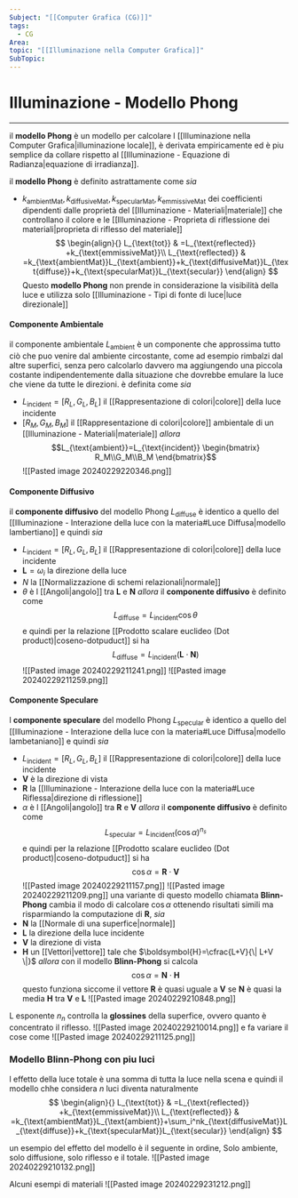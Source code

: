 ```yaml
---
Subject: "[[Computer Grafica (CG)]]"
tags:
  - CG
Area: 
topic: "[[Illuminazione nella Computer Grafica]]"
SubTopic:
---
```


# Illuminazione - Modello Phong
---
il __modello Phong__ è un modello per calcolare l [[Illuminazione nella Computer Grafica|illuminazione locale]], è derivata empiricamente ed è piu semplice da collare rispetto al [[Illuminazione - Equazione di Radianza|equazione di irradianza]].

il __modello Phong__ è definito astrattamente come
_sia_
- $k_{\text{ambientMat}},k_{\text{diffusiveMat}},k_{\text{specularMat}},k_{\text{emmissiveMat}}$ dei coefficienti dipendenti dalle proprietà del [[Illuminazione - Materiali|materiale]] che controllano il colore e le [[Illuminazione - Proprieta di riflessione dei materiali|proprieta di riflesso del materiale]] 
$$
\begin{align}{}
L_{\text{tot}} & =L_{\text{reflected}} +k_{\text{emmissiveMat}}\\
L_{\text{reflected}} & =k_{\text{ambientMat}}L_{\text{ambient}}+k_{\text{diffusiveMat}}L_{\text{diffuse}}+k_{\text{specularMat}}L_{\text{secular}}
\end{align}
$$
Questo __modello Phong__ non prende in considerazione la visibilità della luce e utilizza solo [[Illuminazione - Tipi di fonte di luce|luce direzionale]] 

#### Componente Ambientale
il componente ambientale $L_{\text{ambient}}$ è un componente che approssima tutto ciò che puo venire dal ambiente circostante, come ad esempio rimbalzi dal altre superfici, senza pero calcolarlo davvero ma aggiungendo una piccola costante indipendentemente dalla situazione che dovrebbe emulare la luce che viene da tutte le direzioni.
è definita come 
_sia_
- $L_{\text{incident}}=[R_L,G_L,B_L]$ il [[Rappresentazione di colori|colore]] della luce incidente
- $[R_M,G_M,B_M]$ il [[Rappresentazione di colori|colore]] ambientale di un [[Illuminazione - Materiali|materiale]]
_allora_ $$L_{\text{ambient}}=L_{\text{incident}}
\begin{bmatrix}
R_M\\G_M\\B_M
\end{bmatrix}$$
![[Pasted image 20240229220346.png]]

#### Componente Diffusivo
il __componente diffusivo__ del modello Phong $L_{\text{diffuse}}$ è identico a quello del [[Illuminazione - Interazione della luce con la materia#Luce Diffusa|modello lambertiano]] e quindi 
_sia_
- $L_{\text{incident}}=[R_L,G_L,B_L]$ il [[Rappresentazione di colori|colore]] della luce incidente
- $\boldsymbol{L}=\omega_i$ la direzione della luce
- $N$ la [[Normalizzazione di schemi relazionali|normale]]
- $\theta$ è l [[Angoli|angolo]] tra $\boldsymbol{L}$ e $\boldsymbol{N}$
_allora_ il __componente diffusivo__ è definito come  $$L_{\text{diffuse}} = L_{\text{incident}}\cos \theta$$e quindi per la relazione [[Prodotto scalare euclideo (Dot product)|coseno-dotpuduct]] si ha $$L_{\text{diffuse}} = L_{\text{incident}}(\boldsymbol{L}\cdot \boldsymbol{N})$$![[Pasted image 20240229211241.png]]
![[Pasted image 20240229211259.png]]
#### Componente Speculare
l __componente speculare__ del modello Phong $L_{\text{specular}}$ è identico a quello del [[Illuminazione - Interazione della luce con la materia#Luce Diffusa|modello lambetaniano]] e quindi 
_sia_
- $L_{\text{incident}}=[R_L,G_L,B_L]$ il [[Rappresentazione di colori|colore]] della luce incidente
- $\boldsymbol{V}$ è  la direzione di vista
- $\boldsymbol{R}$ la [[Illuminazione - Interazione della luce con la materia#Luce Riflessa|direzione di riflessione]]
- $\alpha$ è l [[Angoli|angolo]] tra $\boldsymbol{R}$ e $\boldsymbol{V}$
_allora_ il __componente diffusivo__ è definito come  $$L_{\text{specular}} = L_{\text{incident}}(\cos \alpha)^{n_s}$$e quindi per la relazione [[Prodotto scalare euclideo (Dot product)|coseno-dotpuduct]] si ha $$\cos \alpha = \boldsymbol{R} \cdot \boldsymbol{V}$$![[Pasted image 20240229211157.png]]
![[Pasted image 20240229211209.png]]
una variante di questo modello chiamata __Blinn-Phong__ cambia il modo di calcolare $\cos \alpha$ ottenendo risultati simili ma risparmiando la computazione di $\boldsymbol{R}$, 
_sia_
- $\boldsymbol{N}$ la [[Normale di una superfice|normale]]
- $\boldsymbol{L}$ la direzione della luce incidente 
- $\boldsymbol{V}$ la direzione di vista
- $\boldsymbol{H}$ un [[Vettori|vettore]] tale che $\boldsymbol{H}=\cfrac{L+V}{\| L+V \|}$
_allora_ con il modello __Blinn-Phong__ si calcola $$\cos \alpha = \boldsymbol{N} \cdot \boldsymbol{H}$$ 
questo funziona siccome il vettore $\boldsymbol{R}$ è quasi uguale a $\boldsymbol{V}$ se $\boldsymbol{N}$ è quasi la media $\boldsymbol{H}$ tra $\boldsymbol{V}$ e $\boldsymbol{L}$ 
![[Pasted image 20240229210848.png]]

L esponente $n_n$ controlla la __glossines__ della superfice, ovvero quanto è concentrato il riflesso. 
![[Pasted image 20240229210014.png]]
e fa variare il cose come 
![[Pasted image 20240229211125.png]]


### Modello Blinn-Phong con piu luci
l effetto della luce totale è una somma di tutta la luce nella scena e quindi il modello chhe considera $n$ luci diventa naturalmente $$
\begin{align}{}
L_{\text{tot}} & =L_{\text{reflected}} +k_{\text{emmissiveMat}}\\
L_{\text{reflected}} & =k_{\text{ambientMat}}L_{\text{ambient}}+\sum_i^nk_{\text{diffusiveMat}}L_{\text{diffuse}}+k_{\text{specularMat}}L_{\text{secular}}
\end{align}
$$

un esempio del effetto del modello è il seguente in ordine, Solo ambiente, solo diffusione, solo riflesso e il totale.
![[Pasted image 20240229210132.png]]

Alcuni esempi di materiali
![[Pasted image 20240229231212.png]]